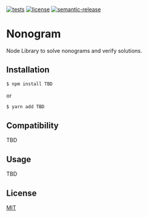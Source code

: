 [![tests](https://img.shields.io/circleci/build/github/andipaetzold/nonogram/main)](https://app.circleci.com/pipelines/github/andipaetzold/nonogram?branch=main)
[![license](https://img.shields.io/github/license/andipaetzold/nonogram)](https://github.com/andipaetzold/nonogram/blob/main/LICENSE)
[![semantic-release](https://img.shields.io/badge/%20%20%F0%9F%93%A6%F0%9F%9A%80-semantic--release-e10079.svg)](https://github.com/semantic-release/semantic-release)

# Nonogram

Node Library to solve nonograms and verify solutions.

## Installation

```sh
$ npm install TBD
```

or

```sh
$ yarn add TBD
```

## Compatibility

TBD

## Usage

TBD

## License

[MIT](LICENSE)